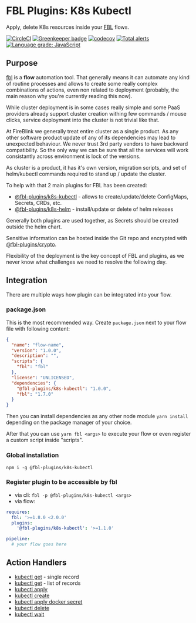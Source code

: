 # FBL Plugins: K8s Kubectl

Apply, delete K8s resources inside your [FBL](https://fbl.fireblink.com) flows.

[![CircleCI](https://circleci.com/gh/FireBlinkLTD/fbl-plugins-k8s-kubectl.svg?style=svg)](https://circleci.com/gh/FireBlinkLTD/fbl-plugins-k8s-kubectl)
[![Greenkeeper badge](https://badges.greenkeeper.io/FireBlinkLTD/fbl-plugins-k8s-kubectl.svg)](https://greenkeeper.io/)
[![codecov](https://codecov.io/gh/FireBlinkLTD/fbl-plugins-k8s-kubectl/branch/master/graph/badge.svg)](https://codecov.io/gh/FireBlinkLTD/fbl-plugins-k8s-kubectl)
[![Total alerts](https://img.shields.io/lgtm/alerts/g/FireBlinkLTD/fbl-plugins-k8s-kubectl.svg?logo=lgtm&logoWidth=18)](https://lgtm.com/projects/g/FireBlinkLTD/fbl-plugins-k8s-kubectl/alerts/)
[![Language grade: JavaScript](https://img.shields.io/lgtm/grade/javascript/g/FireBlinkLTD/fbl-plugins-k8s-kubectl.svg?logo=lgtm&logoWidth=18)](https://lgtm.com/projects/g/FireBlinkLTD/fbl-plugins-k8s-kubectl/context:javascript)

## Purpose

[fbl](https://fbl.fireblink.com) is a **flow** automation tool. That generally means it can automate any kind of routine processes and allows to create some really complex combinations of actions, even non related to deployment (probably, the main reason why you're currently reading this now).

While cluster deployment is in some cases really simple and some PaaS providers already support cluster creation withing few commands / mouse clicks, service deployment into the cluster is not trivial like that.

At FireBlink we generally treat entire cluster as a single product. As any other software product update of any of its dependencies may lead to unexpected behaviour. We never trust 3rd party vendors to have backward compatibility. So the only way we can be sure that all the services will work consistantly across environment is lock of the versions.

As cluster is a product, it has it's own version, migration scripts, and set of helm/kubectl commands required to stand up / update the cluster.

To help with that 2 main plugins for FBL has been created:

- [@fbl-plugins/k8s-kubectl](https://github.com/FireBlinkLTD/fbl-plugins-k8s-kubectl) - allows to create/update/delete ConfigMaps, Secrets, CRDs, etc.
- [@fbl-plugins/k8s-helm](https://github.com/FireBlinkLTD/fbl-plugins-k8s-kubectl) - install/update or delete of helm releases

Generally both plugins are used together, as Secrets should be created outside the helm chart.

Sensitive information can be hosted inside the Git repo and encrypted with [@fbl-plugins/crypto](https://github.com/FireBlinkLTD/fbl-plugins-crypto).

Flexibility of the deployment is the key concept of FBL and plugins, as we never know what challenges we need to resolve the following day.

## Integration

There are multiple ways how plugin can be integrated into your flow.

### package.json

This is the most recommended way. Create `package.json` next to your flow file with following content:

```json
{
  "name": "flow-name",
  "version": "1.0.0",
  "description": "",
  "scripts": {
    "fbl": "fbl"
  },
  "license": "UNLICENSED",
  "dependencies": {
    "@fbl-plugins/k8s-kubectl": "1.0.0",
    "fbl": "1.7.0"
  }
}
```

Then you can install dependencies as any other node module `yarn install` depending on the package manager of your choice.

After that you can use `yarn fbl <args>` to execute your flow or even register a custom script inside "scripts".

### Global installation

`npm i -g @fbl-plugins/k8s-kubectl`

### Register plugin to be accessible by fbl

- via cli: `fbl -p @fbl-plugins/k8s-kubectl <args>`
- via flow:

```yaml
requires:
  fbl: '>=1.8.0 <2.0.0'
  plugins:
    '@fbl-plugins/k8s-kubectl': '>=1.1.0'

pipeline:
  # your flow goes here
```

## Action Handlers

- [kubectl get](docs/GetOne.md) - single record
- [kubectl get](docs/GetAll.md) - list of records
- [kubectl apply](docs/Apply.md)
- [kubectl create](docs/Create.md)
- [kubectl apply docker secret](docs/secrets/ApplyDockerSecret.md)
- [kubectl delete](docs/Delete.md)
- [kubectl wait](docs/Wait.md)
